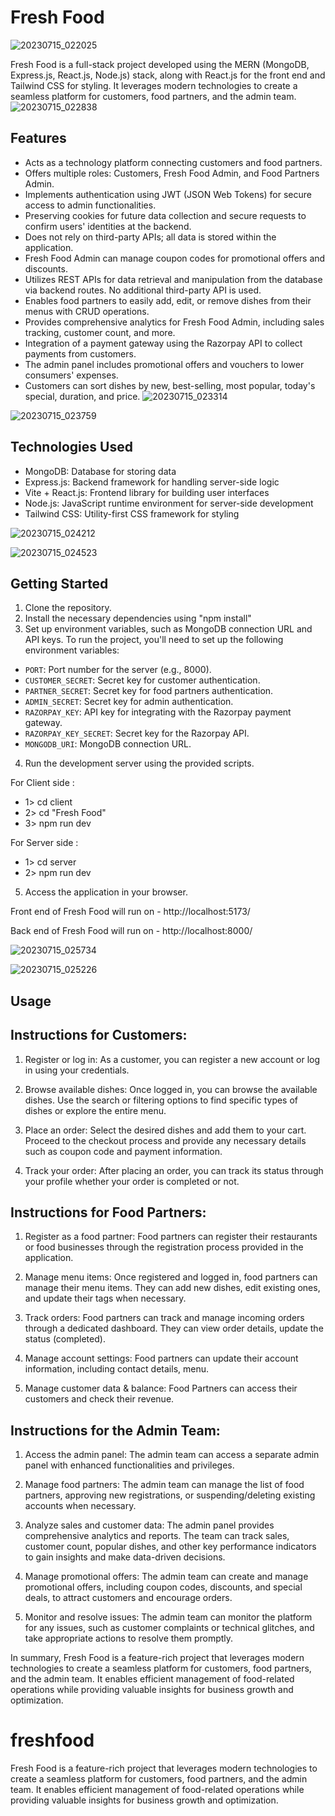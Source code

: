
# Fresh Food
![20230715_022025](https://github.com/shashankvish/freshfood/assets/139473679/0469699a-1756-4df9-a887-52e6d3196c14)

Fresh Food is a full-stack project developed using the MERN (MongoDB, Express.js, React.js, Node.js) stack, along with React.js for the front end and Tailwind CSS for styling. It leverages modern technologies to create a seamless platform for customers, food partners, and the admin team.
![20230715_022838](https://github.com/shashankvish/freshfood/assets/139473679/b66964ab-5590-4d6e-b316-4fb40455edc7)

## Features

- Acts as a technology platform connecting customers and food partners.
- Offers multiple roles: Customers, Fresh Food Admin, and Food Partners Admin.
- Implements authentication using JWT (JSON Web Tokens) for secure access to admin functionalities.
- Preserving cookies for future data collection and secure requests to confirm users' identities at the backend.
- Does not rely on third-party APIs; all data is stored within the application.
- Fresh Food Admin can manage coupon codes for promotional offers and discounts.
- Utilizes REST APIs for data retrieval and manipulation from the database via backend routes. No additional third-party API is used.
- Enables food partners to easily add, edit, or remove dishes from their menus with CRUD operations.
- Provides comprehensive analytics for Fresh Food Admin, including sales tracking, customer count, and more.
- Integration of a payment gateway using the Razorpay API to collect payments from customers.
- The admin panel includes promotional offers and vouchers to lower consumers' expenses.
- Customers can sort dishes by new, best-selling, most popular, today's special, duration, and price.
![20230715_023314](https://github.com/shashankvish/freshfood/assets/139473679/ae78d59e-8f5d-4a7d-9506-2845ec9133e8)
 
![20230715_023759](https://github.com/shashankvish/freshfood/assets/139473679/651a9905-fc51-4986-b69d-d2f8a63a7b1b)

## Technologies Used

- MongoDB: Database for storing data
- Express.js: Backend framework for handling server-side logic
- Vite + React.js: Frontend library for building user interfaces
- Node.js: JavaScript runtime environment for server-side development
- Tailwind CSS: Utility-first CSS framework for styling
  
![20230715_024212](https://github.com/shashankvish/freshfood/assets/139473679/309c6fd5-766d-45b2-ba4c-c504dd826a09)

![20230715_024523](https://github.com/shashankvish/freshfood/assets/139473679/b6761d2b-2c16-4c4d-a9e3-db6286d1bdef)

## Getting Started

1. Clone the repository.
2. Install the necessary dependencies using "npm install"
3. Set up environment variables, such as MongoDB connection URL and API keys.
To run the project, you'll need to set up the following environment variables:

- `PORT`: Port number for the server (e.g., 8000).
- `CUSTOMER_SECRET`: Secret key for customer authentication.
- `PARTNER_SECRET`: Secret key for food partners authentication.
- `ADMIN_SECRET`: Secret key for admin authentication.
- `RAZORPAY_KEY`: API key for integrating with the Razorpay payment gateway.
- `RAZORPAY_KEY_SECRET`: Secret key for the Razorpay API.
- `MONGODB_URI`: MongoDB connection URL.
4. Run the development server using the provided scripts.

 For Client side : 
- 1> cd client
- 2> cd "Fresh Food"
- 3> npm run dev

 For Server side : 
- 1> cd server
- 2> npm run dev

5. Access the application in your browser.

Front end of Fresh Food will run on - http://localhost:5173/

Back end of Fresh Food will run on - http://localhost:8000/

![20230715_025734](https://github.com/shashankvish/freshfood/assets/139473679/27f445d0-532e-41b9-b0ff-6ab87eeedb20)

![20230715_025226](https://github.com/shashankvish/freshfood/assets/139473679/776fbff5-f99c-4cc9-bfd3-595325eaf03e)

## Usage

## Instructions for Customers:

1. Register or log in: As a customer, you can register a new account or log in using your credentials.

2. Browse available dishes: Once logged in, you can browse the available dishes. Use the search or filtering options to find specific types of dishes or explore the entire menu.

3. Place an order: Select the desired dishes and add them to your cart. Proceed to the checkout process and provide any necessary details such as coupon code and payment information.

4. Track your order: After placing an order, you can track its status through your profile whether your order is completed or not.

## Instructions for Food Partners:

1. Register as a food partner: Food partners can register their restaurants or food businesses through the registration process provided in the application.

2. Manage menu items: Once registered and logged in, food partners can manage their menu items. They can add new dishes, edit existing ones, and update their tags when necessary.

3. Track orders: Food partners can track and manage incoming orders through a dedicated dashboard. They can view order details, update the status (completed).

4. Manage account settings: Food partners can update their account information, including contact details, menu.

5. Manage customer data & balance: Food Partners can access their customers and check their revenue.

## Instructions for the Admin Team:

1. Access the admin panel: The admin team can access a separate admin panel with enhanced functionalities and privileges.

2. Manage food partners: The admin team can manage the list of food partners, approving new registrations, or suspending/deleting existing accounts when necessary.

3. Analyze sales and customer data: The admin panel provides comprehensive analytics and reports. The team can track sales, customer count, popular dishes, and other key performance indicators to gain insights and make data-driven decisions.

4. Manage promotional offers: The admin team can create and manage promotional offers, including coupon codes, discounts, and special deals, to attract customers and encourage orders.

5. Monitor and resolve issues: The admin team can monitor the platform for any issues, such as customer complaints or technical glitches, and take appropriate actions to resolve them promptly.


In summary, Fresh Food is a feature-rich project that leverages modern technologies to create a seamless platform for customers, food partners, and the admin team. It enables efficient management of food-related operations while providing valuable insights for business growth and optimization.

# freshfood
Fresh Food is a feature-rich project that leverages modern technologies to create a seamless platform for customers, food partners, and the admin team. It enables efficient management of food-related operations while providing valuable insights for business growth and optimization.

